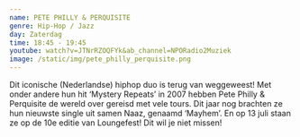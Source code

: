 ```yaml
---
name: PETE PHILLY & PERQUISITE
genre: Hip-Hop / Jazz
day: Zaterdag
time: 18:45 - 19:45
youtube: watch?v=JTNrRZOQFYk&ab_channel=NPORadio2Muziek
image: /static/img/pete_philly_perquisite.png
---
```

Dit iconische (Nederlandse) hiphop duo is terug van weggeweest! Met onder andere hun hit ‘Mystery Repeats’ in 2007 hebben Pete Philly & Perquisite de wereld over gereisd met vele tours. Dit jaar nog brachten ze hun nieuwste single uit samen Naaz, genaamd ‘Mayhem’. 
En op 13 juli staan ze op de 10e editie van Loungefest! Dit wil je niet missen!